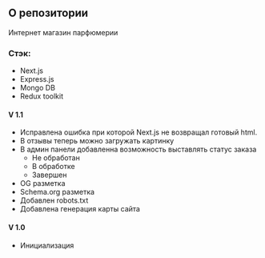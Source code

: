 ## О репозитории

Интернет магазин парфюмерии

### Стэк:
- Next.js
- Express.js
- Mongo DB
- Redux toolkit

#### V 1.1
- Исправлена ошибка при которой Next.js не возвращал готовый html.
- В отзывы теперь можно загружать картинку
- В админ панели добавленна возможность выставлять статус заказа 
    - Не обработан
    - В обработке
    - Завершен
- OG разметка
- Schema.org разметка
- Добавлен robots.txt
- Добавлена генерация карты сайта

#### V 1.0
- Инициализация
